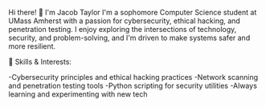 Hi there! 👋 I'm Jacob Taylor
I'm a sophomore Computer Science student at UMass Amherst with a passion for cybersecurity, ethical hacking, and penetration testing. I enjoy exploring the intersections of technology, security, and problem-solving, and I'm driven to make systems safer and more resilient.

🎯 Skills & Interests:

-Cybersecurity principles and ethical hacking practices -Network scanning and penetration testing tools -Python scripting for security utilities -Always learning and experimenting with new tech
  
<!---
JacobTaylor3/JacobTaylor3 is a ✨ special ✨ repository because its `README.md` (this file) appears on your GitHub profile.
You can click the Preview link to take a look at your changes.
--->
